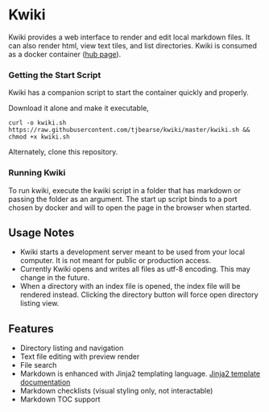 # Kwiki
Kwiki provides a web interface to render and edit local markdown files. It can also render html, view text tiles, and list directories. Kwiki is consumed as a docker container ([hub page](https://hub.docker.com/repository/docker/tjbearse/kwiki)).

### Getting the Start Script
Kwiki has a companion script to start the container quickly and properly.

Download it alone and make it executable,
```console
curl -o kwiki.sh https://raw.githubusercontent.com/tjbearse/kwiki/master/kwiki.sh && chmod +x kwiki.sh
```

Alternately, clone this repository.

### Running Kwiki
To run kwiki, execute the kwiki script in a folder that has markdown or passing the folder as an argument. The start up script binds to a port chosen by docker and will to open the page in the browser when started.

## Usage Notes
- Kwiki starts a development server meant to be used from your local computer. It is not meant for public or production access.
- Currently Kwiki opens and writes all files as utf-8 encoding. This may change in the future.
- When a directory with an index file is opened, the index file will be rendered instead. Clicking the directory button will force open directory listing view.

## Features
- Directory listing and navigation
- Text file editing with preview render
- File search
- Markdown is enhanced with Jinja2 templating language. [Jinja2 template documentation](https://jinja2docs.readthedocs.io/en/stable/templates.html) 
- Markdown checklists (visual styling only, not interactable)
- Markdown TOC support
